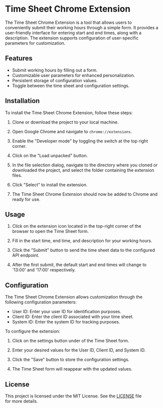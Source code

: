 # Time Sheet Chrome Extension

The Time Sheet Chrome Extension is a tool that allows users to conveniently submit their working hours through a simple form. It provides a user-friendly interface for entering start and end times, along with a description. The extension supports configuration of user-specific parameters for customization.

## Features

- Submit working hours by filling out a form.
- Customizable user parameters for enhanced personalization.
- Persistent storage of configuration values.
- Toggle between the time sheet and configuration settings.

## Installation

To install the Time Sheet Chrome Extension, follow these steps:

1. Clone or download the project to your local machine.

2. Open Google Chrome and navigate to `chrome://extensions`.

3. Enable the "Developer mode" by toggling the switch at the top right corner.

4. Click on the "Load unpacked" button.

5. In the file selection dialog, navigate to the directory where you cloned or downloaded the project, and select the folder containing the extension files.

6. Click "Select" to install the extension.

7. The Time Sheet Chrome Extension should now be added to Chrome and ready for use.

## Usage

1. Click on the extension icon located in the top-right corner of the browser to open the Time Sheet form.

2. Fill in the start time, end time, and description for your working hours.

3. Click the "Submit" button to send the time sheet data to the configured API endpoint.

4. After the first submit, the default start and end times will change to '13:00' and '17:00' respectively.

## Configuration

The Time Sheet Chrome Extension allows customization through the following configuration parameters:

- User ID: Enter your user ID for identification purposes.
- Client ID: Enter the client ID associated with your time sheet.
- System ID: Enter the system ID for tracking purposes.

To configure the extension:

1. Click on the settings button under of the Time Sheet form.

2. Enter your desired values for the User ID, Client ID, and System ID.

3. Click the "Save" button to store the configuration settings.

4. The Time Sheet form will reappear with the updated values.

## License

This project is licensed under the MIT License. See the [LICENSE](LICENSE) file for more details.